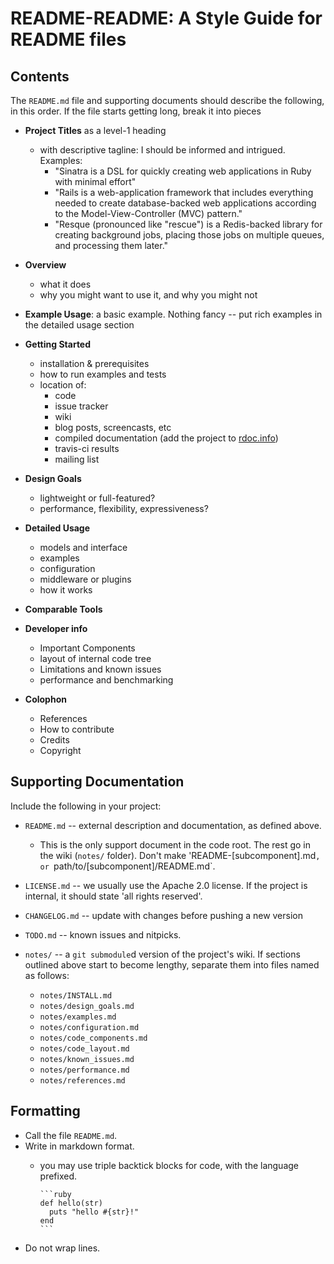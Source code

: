 # README-README: A Style Guide for README files

## Contents

The `README.md` file and supporting documents should describe the following, in this order. If the file starts getting long, break it into pieces

* **Project Titles** as a level-1 heading
  - with descriptive tagline: I should be informed and intrigued. Examples:
    - "Sinatra is a DSL for quickly creating web applications in Ruby with minimal
effort"
    - "Rails is a web-application framework that includes everything needed to create
database-backed web applications according to the Model-View-Controller (MVC) pattern."
    - "Resque (pronounced like "rescue") is a Redis-backed library for creating
background jobs, placing those jobs on multiple queues, and processing
them later."

* **Overview**
  - what it does
  - why you might want to use it, and why you might not

* **Example Usage**: a basic example. Nothing fancy -- put rich examples in the detailed usage section

* **Getting Started**
  - installation & prerequisites 
  - how to run examples and tests
  - location of:
    - code
    - issue tracker
    - wiki
    - blog posts, screencasts, etc
    - compiled documentation (add the project to [rdoc.info](http://rdoc.info))
    - travis-ci results
    - mailing list
  
* **Design Goals**
  - lightweight or full-featured? 
  - performance, flexibility, expressiveness?

* **Detailed Usage**
  - models and interface
  - examples  
  - configuration 
  - middleware or plugins
  - how it works

* **Comparable Tools**

* **Developer info**
  - Important Components 
  - layout of internal code tree
  - Limitations and known issues
  - performance and benchmarking

* **Colophon**
  - References
  - How to contribute
  - Credits
  - Copyright

## Supporting Documentation

Include the following in your project:

* `README.md`    -- external description and documentation, as defined above.
  - This is the only support document in the code root. The rest go in the wiki (`notes/` folder). Don't make 'README-[subcomponent].md`, or `path/to/[subcomponent]/README.md`.
* `LICENSE.md`   -- we usually use the Apache 2.0 license. If the project is internal, it should state 'all rights reserved'.
* `CHANGELOG.md` -- update with changes before pushing a new version
* `TODO.md`      -- known issues and nitpicks.

* `notes/`       -- a `git submodule`d version of the project's wiki. If sections outlined above start to become lengthy, separate them into files named as follows:
  - `notes/INSTALL.md`
  - `notes/design_goals.md`
  - `notes/examples.md`
  - `notes/configuration.md`
  - `notes/code_components.md`
  - `notes/code_layout.md`
  - `notes/known_issues.md`
  - `notes/performance.md`
  - `notes/references.md`

## Formatting

* Call the file `README.md`.
* Write in markdown format. 
  - you may use triple backtick blocks for code, with the language prefixed.
  
        ```ruby
        def hello(str)
          puts "hello #{str}!"
        end
        ```
        
* Do not wrap lines.         